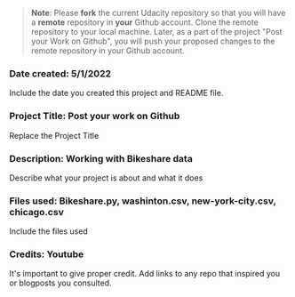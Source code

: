 >**Note**: Please **fork** the current Udacity repository so that you will have a **remote** repository in **your** Github account. Clone the remote repository to your local machine. Later, as a part of the project "Post your Work on Github", you will push your proposed changes to the remote repository in your Github account.

### Date created: 5/1/2022
Include the date you created this project and README file.

### Project Title: Post your work on Github
Replace the Project Title

### Description: Working with Bikeshare data
Describe what your project is about and what it does

### Files used: Bikeshare.py, washinton.csv, new-york-city.csv, chicago.csv
Include the files used

### Credits: Youtube
It's important to give proper credit. Add links to any repo that inspired you or blogposts you consulted.



